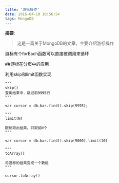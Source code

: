 ```yaml
---
title: '游标操作'
date: 2016-04-10 10:56:54
tags: MongoDB
---
```


__摘要__:
> 这是一篇关于MongoDB的文章，主要介绍游标操作


<!-- more -->
游标有个forEach函数可以直接被调用来循环

##游标在分页中的应用

利用skip和limit函数实现

```
"""
skip()
查询结果中，跳过前9995行
"""

var cursor = db.bar.find().skip(9995);
```

```
"""
limit(N)

限制取出结果，只取前N个
"""

var cursor = db.bar.find().skip(9000).limit(10)
```

```
"""
toArray()

将游标的结果变成一个数组
"""

cursor.toArray()
```

